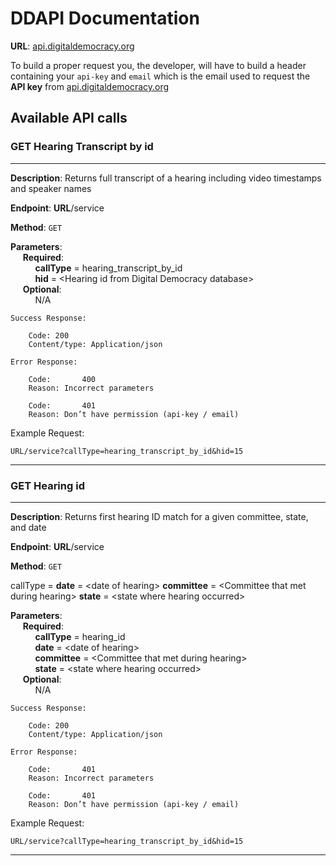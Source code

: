 # DDAPI Documentation

**URL**: [api.digitaldemocracy.org](http://api.digitaldemocracy.org/)

To build a proper request you, the developer, will have to build a header containing your `api-key` and `email` which is the email used to request the **API key** from [api.digitaldemocracy.org](http://api.digitaldemocracy.org/)
## Available API calls

### GET Hearing Transcript by id
---
**Description**:	Returns full transcript of a hearing including video timestamps and speaker names

**Endpoint**:	**URL**/service

**Method**: `GET`

**Parameters**:  
&nbsp;&nbsp;&nbsp;&nbsp;&nbsp;**Required**:  
&nbsp;&nbsp;&nbsp;&nbsp;&nbsp;&nbsp;&nbsp;&nbsp;&nbsp;&nbsp;**callType** = hearing\_transcript\_by_id  	
&nbsp;&nbsp;&nbsp;&nbsp;&nbsp;&nbsp;&nbsp;&nbsp;&nbsp;&nbsp;**hid** = \<Hearing id from Digital Democracy database>  
&nbsp;&nbsp;&nbsp;&nbsp;&nbsp;**Optional**:  
&nbsp;&nbsp;&nbsp;&nbsp;&nbsp;&nbsp;&nbsp;&nbsp;&nbsp;&nbsp;N/A

	Success Response:
	
		Code: 200
		Content/type: Application/json

	Error Response:
		
		Code:		400
		Reason:	Incorrect parameters
		
		Code:		401
		Reason:	Don’t have permission (api-key / email)
		
Example Request:  

	URL/service?callType=hearing_transcript_by_id&hid=15
---

### GET Hearing id
---
**Description**:	Returns first hearing ID match for a given committee, state, and date

**Endpoint**:	**URL**/service

**Method**: `GET`

callType = 
			**date** = \<date of hearing>
			**committee** = \<Committee that met during hearing>
			**state** = \<state where hearing occurred>


**Parameters**:  
&nbsp;&nbsp;&nbsp;&nbsp;&nbsp;**Required**:  
&nbsp;&nbsp;&nbsp;&nbsp;&nbsp;&nbsp;&nbsp;&nbsp;&nbsp;&nbsp;**callType** = hearing_id   
&nbsp;&nbsp;&nbsp;&nbsp;&nbsp;&nbsp;&nbsp;&nbsp;&nbsp;&nbsp;**date** = \<date of hearing>  
&nbsp;&nbsp;&nbsp;&nbsp;&nbsp;&nbsp;&nbsp;&nbsp;&nbsp;&nbsp;**committee** = \<Committee that met during hearing>  
&nbsp;&nbsp;&nbsp;&nbsp;&nbsp;&nbsp;&nbsp;&nbsp;&nbsp;&nbsp;**state** = \<state where hearing occurred>  
&nbsp;&nbsp;&nbsp;&nbsp;&nbsp;**Optional**:  
&nbsp;&nbsp;&nbsp;&nbsp;&nbsp;&nbsp;&nbsp;&nbsp;&nbsp;&nbsp;N/A


	Success Response:
	
		Code: 200
		Content/type: Application/json

	Error Response:
		
		Code:		401
		Reason:	Incorrect parameters
		
		Code:		401
		Reason:	Don’t have permission (api-key / email)
		
Example Request:  

	URL/service?callType=hearing_transcript_by_id&hid=15
---

